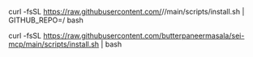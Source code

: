 curl -fsSL https://raw.githubusercontent.com/<owner>/<repo>/main/scripts/install.sh | GITHUB_REPO=<owner>/<repo> bash

curl -fsSL https://raw.githubusercontent.com/butterpaneermasala/sei-mcp/main/scripts/install.sh | bash